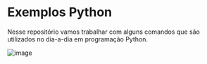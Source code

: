 # Exemplos Python

Nesse repositório vamos trabalhar com alguns comandos que são utilizados no dia-a-dia em programação Python.

![image](https://github.com/KARINAgoncalvesSOARES/Exemplos_Python/assets/104592210/547cb319-39dd-466e-84da-f349f6ec1e32)



